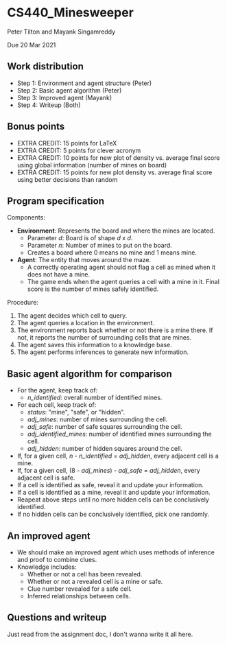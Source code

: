 # CS440_Minesweeper

Peter Tilton and Mayank Singamreddy

Due 20 Mar 2021

## Work distribution

- Step 1: Environment and agent structure (Peter)
- Step 2: Basic agent algorithm (Peter)
- Step 3: Improved agent (Mayank)
- Step 4: Writeup (Both)
## Bonus points

- EXTRA CREDIT: 15 points for LaTeX
- EXTRA CREDIT: 5 points for clever acronym
- EXTRA CREDIT: 10 points for new plot of density vs. average final score using global information (number of mines on board)
- EXTRA CREDIT: 15 points for new plot density vs. average final score using better decisions than random

## Program specification

Components:

- **Environment**: Represents the board and where the mines are located.
    - Parameter *d*: Board is of shape *d* x *d*.
    - Parameter *n*: Number of mines to put on the board.
    - Creates a board where 0 means no mine and 1 means mine.
- **Agent**: The entity that moves around the maze.
    - A correctly operating agent should not flag a cell as mined when it does not have a mine.
    - The game ends when the agent queries a cell with a mine in it. Final score is the number of mines safely identified.

Procedure:

1. The agent decides which cell to query.
2. The agent queries a location in the environment.
3. The environment reports back whether or not there is a mine there. If not, it reports the number of surrounding cells that are mines.
4. The agent saves this information to a knowledge base.
5. The agent performs inferences to generate new information.

## Basic agent algorithm for comparison

- For the agent, keep track of:
    - *n_identified*: overall number of identified mines.
- For each cell, keep track of:
    - *status*: "mine", "safe", or "hidden".
    - *adj_mines*: number of mines surrounding the cell.
    - *adj_safe*: number of safe squares surrounding the cell.
    - *adj_identified_mines*: number of identified mines surrounding the cell.
    - *adj_hidden*: number of hidden squares around the cell.
- If, for a given cell, *n* - *n_identified* = *adj_hidden*, every adjacent cell is a mine.
- If, for a given cell, (8 - *adj_mines*) - *adj_safe* = *adj_hidden*, every adjacent cell is safe.
- If a cell is identified as safe, reveal it and update your information.
- If a cell is identified as a mine, reveal it and update your information.
- Reapeat above steps until no more hidden cells can be conclusively identified.
- If no hidden cells can be conclusively identified, pick one randomly.

## An improved agent

- We should make an improved agent which uses methods of inference and proof to combine clues.
- Knowledge includes:
    - Whether or not a cell has been revealed.
    - Whether or not a revealed cell is a mine or safe.
    - Clue number revealed for a safe cell.
    - Inferred relationships between cells.

## Questions and writeup

Just read from the assignment doc, I don't wanna write it all here.


